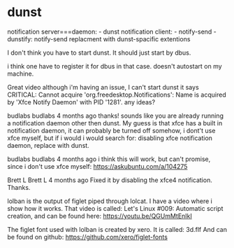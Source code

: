 dunst
===

notification server===daemon:
    - dunst
notification client:
    - notify-send
    - dunstify: notify-send replacment with dunst-spacific extentions



I don't think you have to start dunst. It should just start by dbus.

i think one have to register it for dbus in that case. doesn't autostart on my machine.







Great video although i'm having an issue, I can't start dunst it says CRITICAL: Cannot acquire 'org.freedesktop.Notifications': Name is acquired by 'Xfce Notify Daemon' with PID '1281'. any ideas?


budlabs
budlabs
4 months ago
thanks! sounds like you are already running a notification daemon other then dunst. My guess is that xfce has a built in notification daemon, it can probably be turned off somehow, i dont't use xfce myself, but if i would i would search for: disabling xfce notification daemon, replace with dunst.


budlabs
budlabs
4 months ago
i think this will work, but can't promise, since i don't use xfce myself: https://askubuntu.com/a/104275


Brett L
Brett L
4 months ago
Fixed it by disabling the xfce4 notification. Thanks.







lolban is the output of figlet piped through lolcat. I have a video where i show how it works. That video is called: Let's Linux #009: Automatic script creation, and can be found here: https://youtu.be/QGUmMtEnIkI

The figlet font used with lolban is created by xero. It is called: 3d.flf
And can be found on github:
https://github.com/xero/figlet-fonts



